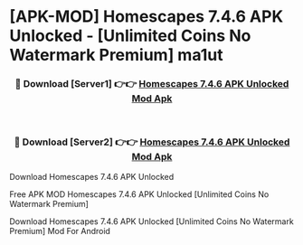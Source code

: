 # [APK-MOD] Homescapes 7.4.6 APK Unlocked - [Unlimited Coins No Watermark Premium] ma1ut



<div align="center">
<h3>🔴 Download [Server1] 👉👉 <a href="https://momento.my/?title=Homescapes_7.4.6_APK_Unlocked">Homescapes 7.4.6 APK Unlocked Mod Apk</a></h3><br>

<h3>🔴 Download [Server2] 👉👉 <a href="https://momento.my/?title=Homescapes_7.4.6_APK_Unlocked">Homescapes 7.4.6 APK Unlocked Mod Apk</a></h3>
</div>



Download Homescapes 7.4.6 APK Unlocked 

Free APK MOD Homescapes 7.4.6 APK Unlocked [Unlimited Coins No Watermark Premium]

Download Homescapes 7.4.6 APK Unlocked [Unlimited Coins No Watermark Premium] Mod For Android
